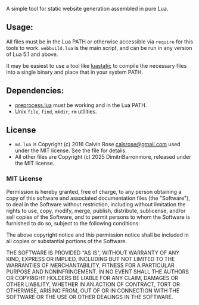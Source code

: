 A simple tool for static website generation assembled in pure Lua.

## Usage:
All files must be in the Lua PATH or otherwise accessible via `require` for this tools to work. `webbuild.lua` is the main script, and can be run in any version of Lua 5.1 and above.

It may be easiest to use a tool like [luastatic](https://github.com/ers35/luastatic) to compile the necessary files into a single binary and place that in your system PATH.

## Dependencies:
- [preprocess.lua](https://github.com/DimitriBarronmore/preprocess.lua) must be working and in the Lua PATH.
- Unix `file`, `find`, `mkdir`, `rm` utilities.

## License
- `md.lua` is Copyright (c) 2016 Calvin Rose <calsrose@gmail.com> used under the MIT license. See the file for details.
- All other files are Copyright (c) 2025 DimitriBarronmore, released under the MIT license.

### MIT License

Permission is hereby granted, free of charge, to any person obtaining a copy of
this software and associated documentation files (the "Software"), to deal in
the Software without restriction, including without limitation the rights to
use, copy, modify, merge, publish, distribute, sublicense, and/or sell copies of
the Software, and to permit persons to whom the Software is furnished to do so,
subject to the following conditions:

The above copyright notice and this permission notice shall be included in all
copies or substantial portions of the Software.

THE SOFTWARE IS PROVIDED "AS IS", WITHOUT WARRANTY OF ANY KIND, EXPRESS OR
IMPLIED, INCLUDING BUT NOT LIMITED TO THE WARRANTIES OF MERCHANTABILITY, FITNESS
FOR A PARTICULAR PURPOSE AND NONINFRINGEMENT. IN NO EVENT SHALL THE AUTHORS OR
COPYRIGHT HOLDERS BE LIABLE FOR ANY CLAIM, DAMAGES OR OTHER LIABILITY, WHETHER
IN AN ACTION OF CONTRACT, TORT OR OTHERWISE, ARISING FROM, OUT OF OR IN
CONNECTION WITH THE SOFTWARE OR THE USE OR OTHER DEALINGS IN THE SOFTWARE.
